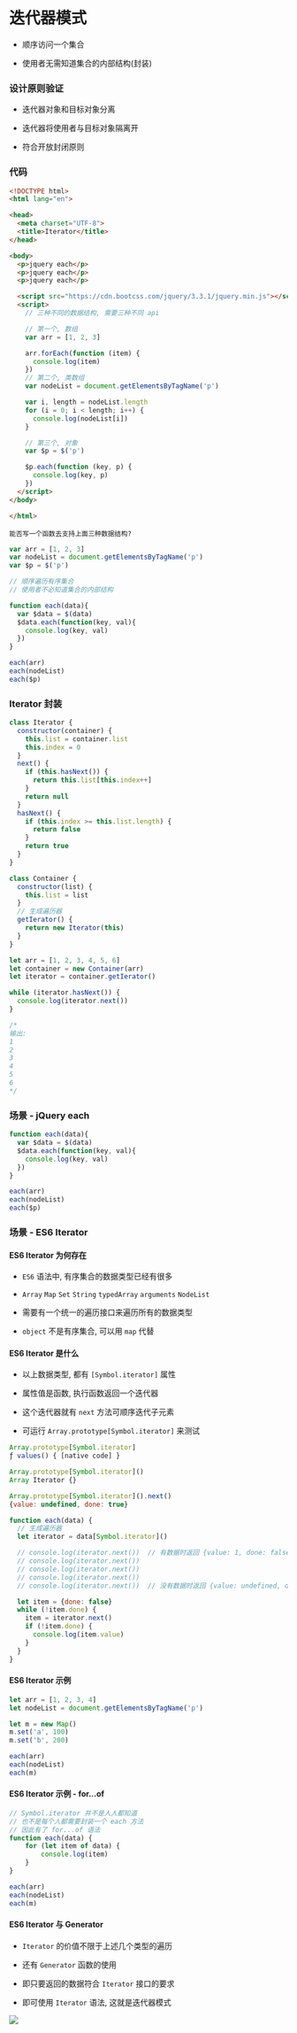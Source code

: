 # 迭代器模式

- 顺序访问一个集合

- 使用者无需知道集合的内部结构(封装)

### 设计原则验证

- 迭代器对象和目标对象分离

- 迭代器将使用者与目标对象隔离开

- 符合开放封闭原则

### 代码

```html
<!DOCTYPE html>
<html lang="en">

<head>
  <meta charset="UTF-8">
  <title>Iterator</title>
</head>

<body>
  <p>jquery each</p>
  <p>jquery each</p>
  <p>jquery each</p>

  <script src="https://cdn.bootcss.com/jquery/3.3.1/jquery.min.js"></script>
  <script>
    // 三种不同的数据结构, 需要三种不同 api

    // 第一个, 数组
    var arr = [1, 2, 3]

    arr.forEach(function (item) {
      console.log(item)
    })
    // 第二个, 类数组
    var nodeList = document.getElementsByTagName('p')

    var i, length = nodeList.length
    for (i = 0; i < length; i++) {
      console.log(nodeList[i])
    }

    // 第三个, 对象
    var $p = $('p')

    $p.each(function (key, p) {
      console.log(key, p)
    })
  </script>
</body>

</html>
```

`能否写一个函数去支持上面三种数据结构?`

```js
var arr = [1, 2, 3]
var nodeList = document.getElementsByTagName('p')
var $p = $('p')

// 顺序遍历有序集合
// 使用者不必知道集合的内部结构

function each(data){
  var $data = $(data)
  $data.each(function(key, val){
    console.log(key, val)
  })
}

each(arr)
each(nodeList)
each($p)
```

### Iterator 封装

```js
class Iterator {
  constructor(container) {
    this.list = container.list
    this.index = 0
  }
  next() {
    if (this.hasNext()) {
      return this.list[this.index++]
    }
    return null
  }
  hasNext() {
    if (this.index >= this.list.length) {
      return false
    }
    return true
  }
}

class Container {
  constructor(list) {
    this.list = list
  }
  // 生成遍历器
  getIerator() {
    return new Iterator(this)
  }
}

let arr = [1, 2, 3, 4, 5, 6]
let container = new Container(arr)
let iterator = container.getIerator()

while (iterator.hasNext()) {
  console.log(iterator.next())
}

/*
输出:
1
2
3
4
5
6
*/
```

### 场景 - jQuery each

```js
function each(data){
  var $data = $(data)
  $data.each(function(key, val){
    console.log(key, val)
  })
}

each(arr)
each(nodeList)
each($p)
```

### 场景 - ES6 Iterator

#### ES6 Iterator 为何存在

- `ES6` 语法中, 有序集合的数据类型已经有很多

- `Array` `Map` `Set` `String` `typedArray` `arguments` `NodeList`

- 需要有一个统一的遍历接口来遍历所有的数据类型

- `object` 不是有序集合, 可以用 `map` 代替

#### ES6 Iterator 是什么

- 以上数据类型, 都有 `[Symbol.iterator]` 属性

- 属性值是函数, 执行函数返回一个迭代器

- 这个迭代器就有 `next` 方法可顺序迭代子元素

- 可运行 `Array.prototype[Symbol.iterator]` 来测试

```js
Array.prototype[Symbol.iterator]
ƒ values() { [native code] }

Array.prototype[Symbol.iterator]()
Array Iterator {}

Array.prototype[Symbol.iterator]().next()
{value: undefined, done: true}
```

```js
function each(data) {
  // 生成遍历器
  let iterator = data[Symbol.iterator]()

  // console.log(iterator.next())  // 有数据时返回 {value: 1, done: false}
  // console.log(iterator.next())
  // console.log(iterator.next())
  // console.log(iterator.next())
  // console.log(iterator.next())  // 没有数据时返回 {value: undefined, done: true}

  let item = {done: false}
  while (!item.done) {
    item = iterator.next()
    if (!item.done) {
      console.log(item.value)
    }
  }
}
```

#### ES6 Iterator 示例

```js
let arr = [1, 2, 3, 4]
let nodeList = document.getElementsByTagName('p')

let m = new Map()
m.set('a', 100)
m.set('b', 200)

each(arr)
each(nodeList)
each(m)
```

#### ES6 Iterator 示例 - for...of

```js
// Symbol.iterator 并不是人人都知道
// 也不是每个人都需要封装一个 each 方法
// 因此有了 for...of 语法
function each(data) {
    for (let item of data) {
        console.log(item)
    }
}

each(arr)
each(nodeList)
each(m)
```

#### ES6 Iterator 与 Generator

- `Iterator` 的价值不限于上述几个类型的遍历

- 还有 `Generator` 函数的使用

- 即只要返回的数据符合 `Iterator` 接口的要求

- 即可使用 `Iterator` 语法, 这就是迭代器模式

![](./media/generator.png)